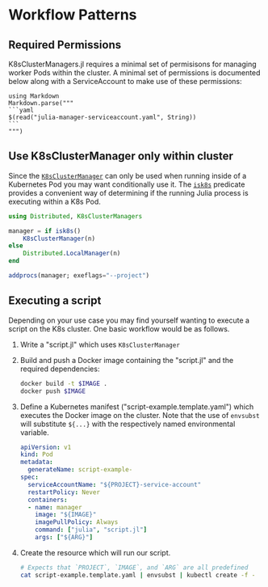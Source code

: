 Workflow Patterns
=================

## Required Permissions

K8sClusterManagers.jl requires a minimal set of permisisons for managing worker Pods within
the cluster. A minimal set of permissions is documented below along with a ServiceAccount
to make use of these permissions:

````@eval
using Markdown
Markdown.parse("""
```yaml
$(read("julia-manager-serviceaccount.yaml", String))
```
""")
````

## Use K8sClusterManager only within cluster

Since the [`K8sClusterManager`](@ref) can only be used when running inside of a Kubernetes
Pod you may want conditionally use it. The [`isk8s`](@ref) predicate provides a convenient
way of determining if the running Julia process is executing within a K8s Pod.

```julia
using Distributed, K8sClusterManagers

manager = if isk8s()
    K8sClusterManager(n)
else
    Distributed.LocalManager(n)
end

addprocs(manager; exeflags="--project")
```

## Executing a script

Depending on your use case you may find yourself wanting to execute a script on the K8s
cluster. One basic workflow would be as follows.

1. Write a "script.jl" which uses `K8sClusterManager`
2. Build and push a Docker image containing the "script.jl" and the required dependencies:

    ```sh
    docker build -t $IMAGE .
    docker push $IMAGE
    ```

3. Define a Kubernetes manifest ("script-example.template.yaml") which executes the Docker
   image on the cluster. Note that the use of `envsubst` will substitute `${...}` with the
   respectively named environmental variable.

    ```yaml
    apiVersion: v1
    kind: Pod
    metadata:
      generateName: script-example-
    spec:
      serviceAccountName: "${PROJECT}-service-account"
      restartPolicy: Never
      containers:
      - name: manager
        image: "${IMAGE}"
        imagePullPolicy: Always
        command: ["julia", "script.jl"]
        args: ["${ARG}"]
    ```

4. Create the resource which will run our script.

    ```sh
    # Expects that `PROJECT`, `IMAGE`, and `ARG` are all predefined
    cat script-example.template.yaml | envsubst | kubectl create -f -
    ```
